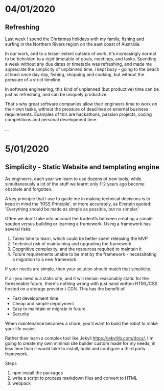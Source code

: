 # 04/01/2020
## Refreshing
Last week I spend the Christmas holidays with my family, fishing and surfing in the Northern Rivers region on the east coast of Australia. 

In our work, and to a lesser extent outside of work, it's increasingly normal to be beholden to a rigid timetable of goals, meetings, and tasks. Spending a week without any due dates or timetable was refreshing, and made me appreciate the simplicity of unplanned time. 
I kept busy - going to the beach at least once day day, fishing, shopping and cooking, but without the pressure of a strict timeline. 

In software engineering, this kind of unplanned (but productive) time can be just as refreshing, and can be uniquely productive. 

That's why great software companies allow their engineers time to work on their own tasks, without the pressure of deadlines or external business requirements. Examples of this are hackathons, passion projects, coding competitions and personal development time.

...

# 5/01/2020
## Simplicity - Static Website and templating engine
As engineers, each year we learn to use dozens of new tools, while simultaneously a lot of the stuff we learnt only 1-2 years ago become obsolete and forgotten. 

A key principle that I use to guide me in making technical decisions is to keep in mind the 'KISS Principle', or more accurately, as Einstein quoted: 'Everything should be made as simple as possible, but no simpler.'

Often we don't take into account the tradeoffs between creating a simple soution versus building or learning a framework. 
Using a framework has several risks
1. Takes time to learn, which could be better spent releasing the MVP
2. Technical risk of maintaining and upgrading the framework 
3. Copgnitive complexity, and the resources required to maintain it
4. Future requirements unable to be met by the framework - necessitating a migration to a new framework

If your needs are simple, then your solution should match that simplicity.

If all you need is a static site, and it will remain reasonably static for the foreseeable future, there's nothing wrong with just hand written HTML/CSS hosted on a storage provider / CDN. This has the benefit of
* Fast development time
* Cheap and simple depolyment
* Easy to maintain or migrate in future
* Security

 When maintenance becomes a chore, you'll want to build the robot to make your life easier.

 Rather than learn a complex tool like Jekyll https://jekyllrb.com/docs/, I'm going to create my own minimal site builder custom made for my needs, in less time than it would take to install, build and configure a third party framework.

 Steps
 1. npm install the packages
 2. write a script to process markdown files and convert to HTML
 3. webpack

